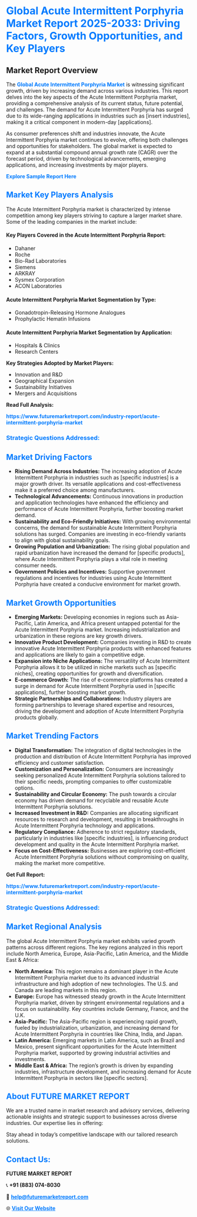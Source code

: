 <h1 style="color: #007BFF;">Global Acute Intermittent Porphyria Market Report 2025-2033: Driving Factors, Growth Opportunities, and Key Players</h1>

<section id="overview">
<h2>Market Report Overview</h2>
<p>The <a href="https://www.futuremarketreport.com/industry-report/acute-intermittent-porphyria-market" style="color: #007BFF; text-decoration: none;"><strong>Global Acute Intermittent Porphyria Market</strong></a> is witnessing significant growth, driven by increasing demand across various industries. This report delves into the key aspects of the Acute Intermittent Porphyria market, providing a comprehensive analysis of its current status, future potential, and challenges. The demand for Acute Intermittent Porphyria has surged due to its wide-ranging applications in industries such as [insert industries], making it a critical component in modern-day [applications].</p>
<p>As consumer preferences shift and industries innovate, the Acute Intermittent Porphyria market continues to evolve, offering both challenges and opportunities for stakeholders. The global market is expected to expand at a substantial compound annual growth rate (CAGR) over the forecast period, driven by technological advancements, emerging applications, and increasing investments by major players.</p>
</section>

<section id="overview">
<p><a href="https://www.futuremarketreport.com/request-sample/reportId=48822" style="color: #007BFF; text-decoration: none;"><strong>Explore Sample Report Here</strong></a></p>
</section>

<section id="key-players">
<h2 style="color: #007BFF;">Market Key Players Analysis</h2>
<p>The Acute Intermittent Porphyria market is characterized by intense competition among key players striving to capture a larger market share. Some of the leading companies in the market include:</p>
<h4>Key Players Covered in the Acute Intermittent Porphyria Report:</h4>
<ul><li>Dahaner</li><li>Roche</li><li>Bio-Rad Laboratories</li><li>Siemens</li><li>ARKRAY</li><li>Sysmex Corporation</li><li>ACON Laboratories</li></ul>
<h4>Acute Intermittent Porphyria Market Segmentation by Type:</h4>
<ul><li>Gonadotropin-Releasing Hormone Analogues</li><li>Prophylactic Hematin Infusions</li></ul>

<h4>Acute Intermittent Porphyria Market Segmentation by Application:</h4>
<ul><li>Hospitals &amp; Clinics</li><li>Research Centers</li></ul>
<p><strong>Key Strategies Adopted by Market Players:</strong></p>
<ul>
<li>Innovation and R&D</li>
<li>Geographical Expansion</li>
<li>Sustainability Initiatives</li>
<li>Mergers and Acquisitions</li>
</ul>
</section>

<section>
<p><strong>Read Full Analysis: </strong></p><a href="https://www.futuremarketreport.com/industry-report/acute-intermittent-porphyria-market" style="color: #007BFF; text-decoration: none;"><strong>https://www.futuremarketreport.com/industry-report/acute-intermittent-porphyria-market</strong></a>
<h3 style="color: #007BFF;">Strategic Questions Addressed:</h3>
</section>

<section id="driving-factors">
<h2 style="color: #007BFF;">Market Driving Factors</h2>
<ul>
<li><strong>Rising Demand Across Industries:</strong> The increasing adoption of Acute Intermittent Porphyria in industries such as [specific industries] is a major growth driver. Its versatile applications and cost-effectiveness make it a preferred choice among manufacturers.</li>
<li><strong>Technological Advancements:</strong> Continuous innovations in production and application technologies have enhanced the efficiency and performance of Acute Intermittent Porphyria, further boosting market demand.</li>
<li><strong>Sustainability and Eco-Friendly Initiatives:</strong> With growing environmental concerns, the demand for sustainable Acute Intermittent Porphyria solutions has surged. Companies are investing in eco-friendly variants to align with global sustainability goals.</li>
<li><strong>Growing Population and Urbanization:</strong> The rising global population and rapid urbanization have increased the demand for [specific products], where Acute Intermittent Porphyria plays a vital role in meeting consumer needs.</li>
<li><strong>Government Policies and Incentives:</strong> Supportive government regulations and incentives for industries using Acute Intermittent Porphyria have created a conducive environment for market growth.</li>
</ul>
</section>

<section id="growth-opportunities">
<h2 style="color: #007BFF;">Market Growth Opportunities</h2>
<ul>
<li><strong>Emerging Markets:</strong> Developing economies in regions such as Asia-Pacific, Latin America, and Africa present untapped potential for the Acute Intermittent Porphyria market. Increasing industrialization and urbanization in these regions are key growth drivers.</li>
<li><strong>Innovative Product Development:</strong> Companies investing in R&D to create innovative Acute Intermittent Porphyria products with enhanced features and applications are likely to gain a competitive edge.</li>
<li><strong>Expansion into Niche Applications:</strong> The versatility of Acute Intermittent Porphyria allows it to be utilized in niche markets such as [specific niches], creating opportunities for growth and diversification.</li>
<li><strong>E-commerce Growth:</strong> The rise of e-commerce platforms has created a surge in demand for Acute Intermittent Porphyria used in [specific applications], further boosting market growth.</li>
<li><strong>Strategic Partnerships and Collaborations:</strong> Industry players are forming partnerships to leverage shared expertise and resources, driving the development and adoption of Acute Intermittent Porphyria products globally.</li>
</ul>
</section>

<section id="trending-factors">
<h2 style="color: #007BFF;">Market Trending Factors</h2>
<ul>
<li><strong>Digital Transformation:</strong> The integration of digital technologies in the production and distribution of Acute Intermittent Porphyria has improved efficiency and customer satisfaction.</li>
<li><strong>Customization and Personalization:</strong> Consumers are increasingly seeking personalized Acute Intermittent Porphyria solutions tailored to their specific needs, prompting companies to offer customizable options.</li>
<li><strong>Sustainability and Circular Economy:</strong> The push towards a circular economy has driven demand for recyclable and reusable Acute Intermittent Porphyria solutions.</li>
<li><strong>Increased Investment in R&D:</strong> Companies are allocating significant resources to research and development, resulting in breakthroughs in Acute Intermittent Porphyria technology and applications.</li>
<li><strong>Regulatory Compliance:</strong> Adherence to strict regulatory standards, particularly in industries like [specific industries], is influencing product development and quality in the Acute Intermittent Porphyria market.</li>
<li><strong>Focus on Cost-Effectiveness:</strong> Businesses are exploring cost-efficient Acute Intermittent Porphyria solutions without compromising on quality, making the market more competitive.</li>
</ul>
</section>

<section>
<p><strong>Get Full Report: </strong></p><a href="https://www.futuremarketreport.com/industry-report/acute-intermittent-porphyria-market" style="color: #007BFF; text-decoration: none;"><strong>https://www.futuremarketreport.com/industry-report/acute-intermittent-porphyria-market</strong></a>
<h3 style="color: #007BFF;">Strategic Questions Addressed:</h3>
</section>


<section id="regional-analysis">
<h2 style="color: #007BFF;">Market Regional Analysis</h2>
<p>The global Acute Intermittent Porphyria market exhibits varied growth patterns across different regions. The key regions analyzed in this report include North America, Europe, Asia-Pacific, Latin America, and the Middle East & Africa:</p>
<ul>
<li><strong>North America:</strong> This region remains a dominant player in the Acute Intermittent Porphyria market due to its advanced industrial infrastructure and high adoption of new technologies. The U.S. and Canada are leading markets in this region.</li>
<li><strong>Europe:</strong> Europe has witnessed steady growth in the Acute Intermittent Porphyria market, driven by stringent environmental regulations and a focus on sustainability. Key countries include Germany, France, and the U.K.</li>
<li><strong>Asia-Pacific:</strong> The Asia-Pacific region is experiencing rapid growth, fueled by industrialization, urbanization, and increasing demand for Acute Intermittent Porphyria in countries like China, India, and Japan.</li>
<li><strong>Latin America:</strong> Emerging markets in Latin America, such as Brazil and Mexico, present significant opportunities for the Acute Intermittent Porphyria market, supported by growing industrial activities and investments.</li>
<li><strong>Middle East & Africa:</strong> The region’s growth is driven by expanding industries, infrastructure development, and increasing demand for Acute Intermittent Porphyria in sectors like [specific sectors].</li>
</ul>
</section>

<footer>
<h2 style="color: #007BFF;">About FUTURE MARKET REPORT</h2>
<p>We are a trusted name in market research and advisory services, delivering actionable insights and strategic support to businesses across diverse industries. Our expertise lies in offering:</p>

<p>Stay ahead in today’s competitive landscape with our tailored research solutions.</p>

<h2 style="color: #007BFF;">Contact Us:</h2>
<p><strong>FUTURE MARKET REPORT</strong></p>
<p>📞 <strong>+91 (883) 074-8030</strong></p>
<p>📧 <strong><a href="mailto:help@futuremarketreport.com" style="color: #007BFF;">help@futuremarketreport.com</a></strong></p>
<p>🌐 <strong><a href="https://www.futuremarketreport.com/" style="color: #007BFF;">Visit Our Website</a></strong></p>
</footer>